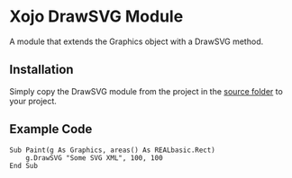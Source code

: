 Xojo DrawSVG Module
===================

A module that extends the Graphics object with a DrawSVG method.

Installation
------------

Simply copy the DrawSVG module from the project in the [source folder](https://github.com/Zoclee/xojo-drawsvg/tree/master/source) to your project.

Example Code
------------

	Sub Paint(g As Graphics, areas() As REALbasic.Rect)
		g.DrawSVG "Some SVG XML", 100, 100
	End Sub
